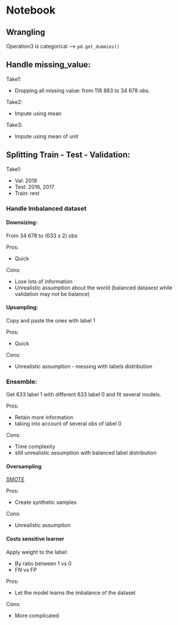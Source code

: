 # Notebook

## Wrangling 

Operation3 is categorical --> `pd.get_dummies()`



## Handle missing_value:

Take1:

- Dropping all missing value: from 118 883 to 34 678 obs. 



Take2:

- Impute using mean



Take3:

- Impute using mean of unit



## Splitting Train - Test - Validation:

Take1:

- Val: 2018
- Test: 2016, 2017
- Train:  rest



### Handle Imbalanced dataset

#### Downsizing:

 From 34 678 to (633 x 2) obs

Pros:

- Quick 

Cons:

- Lose lots of information
- Unrealistic assumption about the world (balanced datasest while validation may not be balance)

#### Upsampling:

Copy and paste the ones with label 1 

Pros:

- Quick

Cons:

- Unrealistic assumption - messing with labels distribution

### Ensemble:

Get 633 label 1 with different 633 label 0 and fit several models. 

Pros:

- Retain more information
- taking into account of several obs of label 0

Cons:

- Time complexity
- still unrealistic assumption with balanced label distribution

#### Oversampling 

[SMOTE](https://jair.org/index.php/jair/article/view/10302)

Pros:

- Create synthetic samples

Cons:

- Unrealistic assumption

#### Costs sensitive learner

Apply weight to the label:

- By ratio between 1 vs 0
- FN vs FP

Pros:

- Let the model learns the imbalance of the dataset

Cons:

- More complicated

